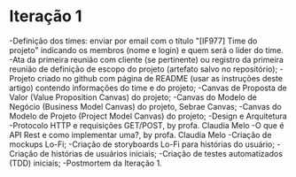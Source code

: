 # Iteração 1

-Definição dos times: enviar por email com o título "[IF977] Time do projeto" indicando os membros (nome e login) e quem será o líder do time.
-Ata da primeira reunião com cliente (se pertinente) ou registro da primeira reunião de definição de escopo do projeto (artefato salvo no repositório);
-Projeto criado no github com página de README (usar as instruções deste artigo) contendo informações do time e do projeto;
-Canvas de Proposta de Valor (Value Proposition Canvas) do projeto;
-Canvas do Modelo de Negócio (Business Model Canvas) do projeto, Sebrae Canvas;
-Canvas do Modelo de Projeto (Project Model Canvas) do projeto;
-Design e Arquitetura
-Protocolo HTTP e requisições GET/POST, by profa. Claudia Melo
-O que é API Rest e como implementar uma?, by profa. Claudia Melo
-Criação de mockups Lo-Fi;
-Criação de storyboards Lo-Fi para histórias do usuário;
-Criação de histórias de usuários iniciais;
-Criação de testes automatizados (TDD) iniciais;
-Postmortem da Iteração 1.